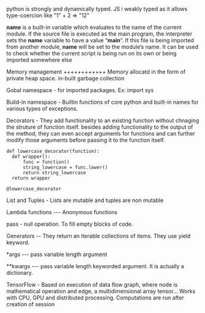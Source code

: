 
python is strongly and dynamically typed.
JS i weakly typed as it allows type-coercion like "1" + 2 => "12"


__name__ is a built-in variable which evaluates to the name of the current module. 
If the source file is executed as the main program, the interpreter sets the __name__ variable to have a value “__main__”. If this file is being imported from another module, __name__ will be set to the module’s name.
It can be used to check whether the current script is being run on its own or being imported somewhere else


Memory management ++++++++++++
  Memory allocatd in the form of private heap space.
  in-built garbage collection 

Gobal namespace -
  for imported packages. Ex: import sys

Build-in namespace -
  Builtin functions of core python and built-in names for various types of exceptions.

Decorators - 
  They add functionality to an existing function without chnaging the struture of function itself.
  besides adding functionality to the output of the method, they can even accept arguments for functions
  and can further modify those arguments before passing it to the function itself.

    def lowercase_decorator(function):
      def wrapper():
          func = function()
          string_lowercase = func.lower()
          return string_lowercase
      return wrapper

    @lowercase_decorator 

List and Tuples -
  Lists are mutable and tuples are non mutable

Lambda functions ---
  Anonymous functions

pass - 
  null operation. To fill empty blocks of code.

Generators --
  They return an iterable collections of items. They use yield keyword.

*args ---
  pass variable length argument

**kwargs ---
  pass variable length keyworded argument. It is actually a dictionary.


TensorFlow - 
  Based on execution of data flow graph, where node is mathematical operation and edge, a multidimensional array tensor...
  Works with CPU, GPU and distributed processing.
  Computations are run after creation of session

